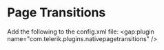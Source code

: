 # Page Transitions

Add the following to the config.xml file: <gap:plugin name="com.telerik.plugins.nativepagetransitions" />
